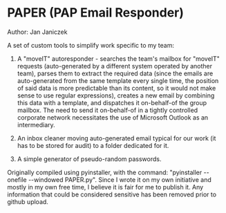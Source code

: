 # PAPER (PAP Email Responder)
Author: Jan Janiczek

A set of custom tools to simplify work specific to my team:

1. A "moveIT" autoresponder - searches the team's mailbox for "moveIT" requests (auto-generated by a different system operated by another team), parses them to extract the required data (since the emails are auto-generated from the same template every single time, the position of said data is more predictable than its content, so it would not make sense to use regular expressions), creates a new email by combining this data with a template, and dispatches it on-behalf-of the group mailbox. The need to send it on-behalf-of in a tightly controlled corporate network necessitates the use of Microsoft Outlook as an intermediary.

2. An inbox cleaner moving auto-generated email typical for our work (it has to be stored for audit) to a folder dedicated for it.

3. A simple generator of pseudo-random passwords.

Originally compiled using pyinstaller, with the command: "pyinstaller --onefile --windowed PAPER.py".
Since I wrote it on my own initiative and mostly in my own free time, I believe it is fair for me to publish it. Any information that could be considered sensitive has been removed prior to github upload.
